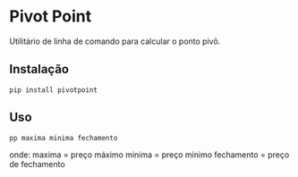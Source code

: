 # Pivot Point

Utilitário de linha de comando para calcular o ponto pivô.

## Instalação

```console
pip install pivotpoint
```

## Uso

```console
pp maxima minima fechamento
```

onde:
maxima = preço máximo
minima = preço mínimo
fechamento = preço de fechamento




